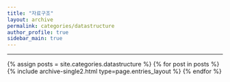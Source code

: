```yaml
---
title: "자료구조"
layout: archive
permalink: categories/datastructure
author_profile: true
sidebar_main: true
---
```


<!-- 공백이 포함되어 있는 카테고리 이름의 경우 site.categories['a b c'] 이런식으로! -->

***

{% assign posts = site.categories.datastructure %}
{% for post in posts %} {% include archive-single2.html type=page.entries_layout %} {% endfor %}
